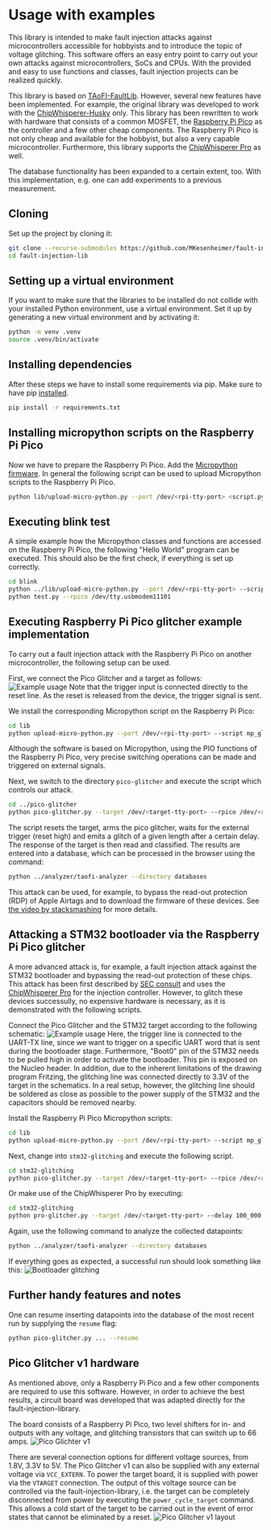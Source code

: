 # Usage with examples

This library is intended to make fault injection attacks against microcontrollers accessible for hobbyists and to introduce the topic of voltage glitching.
This software offers an easy entry point to carry out your own attacks against microcontrollers, SoCs and CPUs.
With the provided and easy to use functions and classes, fault injection projects can be realized quickly.

This library is based on [TAoFI-FaultLib](https://github.com/raelize/TAoFI-FaultLib).
However, several new features have been implemented.
For example, the original library was developed to work with the [ChipWhisperer-Husky](https://rtfm.newae.com/Capture/ChipWhisperer-Husky/) only.
This library has been rewritten to work with hardware that consists of a common MOSFET, the [Raspberry Pi Pico](https://www.raspberrypi.com/products/raspberry-pi-pico/) as the controller and a few other cheap components.
The Raspberry Pi Pico is not only cheap and available for the hobbyist, but also a very capable microcontroller.
Furthermore, this library supports the [ChipWhisperer Pro](https://rtfm.newae.com/Capture/ChipWhisperer-Pro/) as well.

The database functionality has been expanded to a certain extent, too.
With this implementation, e.g. one can add experiments to a previous measurement.

## Cloning

Set up the project by cloning it:
```bash
git clone --recurse-submodules https://github.com/MKesenheimer/fault-injection-library.git
cd fault-injection-lib
```

## Setting up a virtual environment

If you want to make sure that the libraries to be installed do not collide with your installed Python environment, use a virtual environment.
Set it up by generating a new virtual environment and by activating it:
```bash
python -m venv .venv
source .venv/bin/activate
```

## Installing dependencies

After these steps we have to install some requirements via pip.
Make sure to have pip [installed](https://docs.python.org/3/library/ensurepip.html).
```bash
pip install -r requirements.txt
```

## Installing micropython scripts on the Raspberry Pi Pico

Now we have to prepare the Raspberry Pi Pico.
Add the [Micropython firmware](https://projects.raspberrypi.org/en/projects/getting-started-with-the-pico/3).
In general the following script can be used to upload Micropython scripts to the Raspberry Pi Pico.
```bash
python lib/upload-micro-python.py --port /dev/<rpi-tty-port> <script.py>
```

## Executing blink test

A simple example how the Micropython classes and functions are accessed on the Raspberry Pi Pico, the following "Hello World" program can be executed.
This should also be the first check, if everything is set up correctly.
```bash
cd blink
python ../lib/upload-micro-python.py --port /dev/<rpi-tty-port> --script mp_blink.py
python test.py --rpico /dev/tty.usbmodem11101
```

## Executing Raspberry Pi Pico glitcher example implementation

To carry out a fault injection attack with the Raspberry Pi Pico on another microcontroller, the following setup can be used.

First, we connect the Pico Glitcher and a target as follows:
![Example usage](https://github.com/MKesenheimer/fault-injection-library/blob/master/schematics/example_bb.png)
Note that the trigger input is connected directly to the reset line.
As the reset is released from the device, the trigger signal is sent.

We install the corresponding Micropython script on the Raspberry Pi Pico:
```bash
cd lib
python upload-micro-python.py --port /dev/<rpi-tty-port> --script mp_glitcher.py
```
Although the software is based on Micropython, using the PIO functions of the Raspberry Pi Pico, very precise switching operations can be made and triggered on external signals.

Next, we switch to the directory `pico-glitcher` and execute the script which controls our attack.
```bash
cd ../pico-glitcher
python pico-glitcher.py --target /dev/<target-tty-port> --rpico /dev/<rpi-tty-port> --delay 1_000 2_000 --length 100 150
```
The script resets the target, arms the pico glitcher, waits for the external trigger (reset high) and emits a glitch of a given length after a certain delay.
The response of the target is then read and classified.
The results are entered into a database, which can be processed in the browser using the command:
```bash
python ../analyzer/taofi-analyzer --directory databases
```
This attack can be used, for example, to bypass the read-out protection (RDP) of Apple Airtags and to download the firmware of these devices.
See [the video by stacksmashing](https://www.youtube.com/watch?v=_E0PWQvW-14) for more details.


## Attacking a STM32 bootloader via the Raspberry Pi Pico glitcher

A more advanced attack is, for example, a fault injection attack against the STM32 bootloader and bypassing the read-out protection of these chips.
This attack has been first described by [SEC consult](https://sec-consult.com/blog/detail/secglitcher-part-1-reproducible-voltage-glitching-on-stm32-microcontrollers/) and uses the [ChipWhisperer Pro](https://rtfm.newae.com/Capture/ChipWhisperer-Pro/) for the injection controller.
However, to glitch these devices successully, no expensive hardware is necessary, as it is demonstrated with the following scripts.

Connect the Pico Glitcher and the STM32 target according to the following schematic:
![Example usage](https://github.com/MKesenheimer/fault-injection-library/blob/master/schematics/example2_bb.png)
Here, the trigger line is connected to the UART-TX line, since we want to trigger on a specific UART word that is sent during the bootloader stage.
Furthermore, "Boot0" pin of the STM32 needs to be pulled high in order to activate the bootloader.
This pin is exposed on the Nucleo header.
In addition, due to the inherent limitations of the drawing program Fritzing, the glitching line was connected directly to 3.3V of the target in the schematics.
In a real setup, however, the glitching line should be soldered as close as possible to the power supply of the STM32 and the capacitors should be removed nearby.

Install the Raspberry Pi Pico Micropython scripts:
```bash
cd lib
python upload-micro-python.py --port /dev/<rpi-tty-port> --script mp_glitcher.py
```
Next, change into `stm32-glitching` and execute the following script.
```bash
cd stm32-glitching
python pico-glitcher.py --target /dev/<target-tty-port> --rpico /dev/<rpi-tty-port> --delay 100_000 200_000 --length 100 150
```
Or make use of the ChipWhisperer Pro by executing:
```bash
cd stm32-glitching
python pro-glitcher.py --target /dev/<target-tty-port> --delay 100_000 200_000 --length 100 150
```

Again, use the following command to analyze the collected datapoints:
```bash
python ../analyzer/taofi-analyzer --directory databases
```

If everything goes as expected, a successful run should look something like this:
![Bootloader glitching](https://github.com/MKesenheimer/fault-injection-library/blob/master/stm32-glitching/images/bootloader-glitching.png)


## Further handy features and notes

One can resume inserting datapoints into the database of the most recent run by supplying the `resume` flag:
```bash
python pico-glitcher.py ... --resume
```


## Pico Glitcher v1 hardware

As mentioned above, only a Raspberry Pi Pico and a few other components are required to use this software.
However, in order to achieve the best results, a circuit board was developed that was adapted directly for the fault-injection-library. 

The board consists of a Raspberry Pi Pico, two level shifters for in- and outputs with any voltage, and glitching transistors that can switch up to 66 amps.
![Pico Glichter v1](https://github.com/MKesenheimer/fault-injection-library/blob/master/schematics/pico-glitcher-v1_sch.png)

There are several connection options for different voltage sources, from 1.8V, 3.3V to 5V.
The Pico Glitcher v1 can also be supplied with any external voltage via `VCC_EXTERN`.
To power the target board, it is supplied with power via the `VTARGET` connection.
The output of this voltage source can be controlled via the fault-injection-library, i.e. the target can be completely disconnected from power by executing the `power_cycle_target` command.
This allows a cold start of the target to be carried out in the event of error states that cannot be eliminated by a reset.
![Pico Glitcher v1 layout](https://github.com/MKesenheimer/fault-injection-library/blob/master/schematics/pico-glitcher-v1_brd.png)
